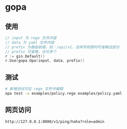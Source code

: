 # gopa

## 使用

```go
// input 为 rego 文件内容
// data 为 yaml 文件内容
// prefix 为路由前缀，如：/api/v1，这样写权限时可省略这部分
// prefix 可省略，也可多个
r := gin.Default()
r.Use(gopa.Opa(input, data, prefix))
```

## 测试

```bash
# 新增测试可在 rego 文件中编辑
opa test -v examples/policy.rego examples/policy.yaml
```

## 网页访问

```bash
http://127.0.0.1:8080/v1/ping/haha?role=admin
```
